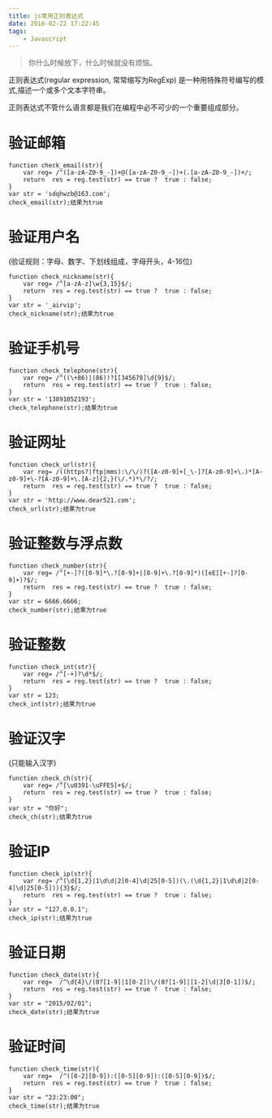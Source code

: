 ```yaml
---
title: js常用正则表达式
date: 2016-02-22 17:22:45
tags:
    - Javascript
---
```


> 你什么时候放下，什么时候就没有烦恼。

正则表达式(regular expression, 常常缩写为RegExp) 是一种用特殊符号编写的模式,描述一个或多个文本字符串。

<!-- more -->

正则表达式不管什么语言都是我们在编程中必不可少的一个重要组成部分。

# 验证邮箱

```
function check_email(str){
    var reg= /^([a-zA-Z0-9_-])+@([a-zA-Z0-9_-])+(.[a-zA-Z0-9_-])+/;
    return  res = reg.test(str) == true ?  true : false;
}	
var str = 'sdqhwzb@163.com';
check_email(str);结果为true
```

# 验证用户名
(验证规则：字母、数字、下划线组成，字母开头，4-16位)

```
function check_nickname(str){
    var reg= /^[a-zA-z]\w{3,15}$/;
    return  res = reg.test(str) == true ?  true : false;
}	
var str = '_airvip';
check_nickname(str);结果为true
```

# 验证手机号

```
function check_telephone(str){
    var reg= /^((\+86)|(86))?1[345678]\d{9}$/;
    return  res = reg.test(str) == true ?  true : false;
}	
var str = '13891052193';
check_telephone(str);结果为true
```

# 验证网址

```
function check_url(str){
    var reg= /((https?|ftp|mms):\/\/)?([A-z0-9]+[_\-]?[A-z0-9]+\.)*[A-z0-9]+\-?[A-z0-9]+\.[A-z]{2,}(\/.*)*\/?/;
    return  res = reg.test(str) == true ?  true : false;
}	
var str = 'http://www.dear521.com';
check_url(str);结果为true
```

# 验证整数与浮点数

```
function check_number(str){
    var reg= /^[+-]?([0-9]*\.?[0-9]+|[0-9]+\.?[0-9]*)([eE][+-]?[0-9]+)?$/;
    return  res = reg.test(str) == true ?  true : false;
}	
var str = 6666.6666;
check_number(str);结果为true
```

# 验证整数

```
function check_int(str){
    var reg= /^[-+]?\d*$/;
    return  res = reg.test(str) == true ?  true : false;
}	
var str = 123;
check_int(str);结果为true
```

# 验证汉字
(只能输入汉字)
```
function check_ch(str){
    var reg= /^[\u0391-\uFFE5]+$/;
    return  res = reg.test(str) == true ?  true : false;
}	
var str = "你好";
check_ch(str);结果为true
```

# 验证IP
```
function check_ip(str){
    var reg= /^(\d{1,2}|1\d\d|2[0-4]\d|25[0-5])(\.(\d{1,2}|1\d\d|2[0-4]\d|25[0-5])){3}$/;
    return  res = reg.test(str) == true ?  true : false;
}	
var str = "127.0.0.1";
check_ip(str);结果为true
```

# 验证日期
```
function check_date(str){
    var reg=  /^\d{4}\/(0?[1-9]|1[0-2])\/(0?[1-9]|[1-2]\d|3[0-1])$/;
    return  res = reg.test(str) == true ?  true : false;
}	
var str = "2015/02/01";
check_date(str);结果为true
```

# 验证时间
```
function check_time(str){
    var reg=  /^([0-2][0-9]):([0-5][0-9]):([0-5][0-9])$/;
    return  res = reg.test(str) == true ?  true : false;
}	
var str = "23:23:00";
check_time(str);结果为true
```
